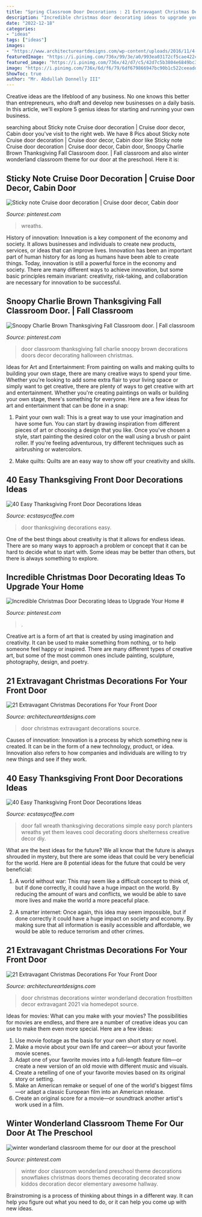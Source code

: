```yaml
---
title: "Spring Classroom Door Decorations : 21 Extravagant Christmas Decorations For Your Front Door"
description: "Incredible christmas door decorating ideas to upgrade your home #"
date: "2022-12-18"
categories:
- "ideas"
tags: ["ideas"]
images:
- "https://www.architectureartdesigns.com/wp-content/uploads/2016/11/4-44.jpg"
featuredImage: "https://i.pinimg.com/736x/99/3e/a0/993ea03172cf5cae422cc24e112f7fba.jpg"
featured_image: "https://i.pinimg.com/736x/42/d7/c5/42d7c5b3804e6849bc3615348cdcc480--thanksgiving-classroom-door-fall-classroom-door.jpg"
image: "https://i.pinimg.com/736x/6d/f6/79/6df679866947bc90b1c522ceeadd157a.jpg"
ShowToc: true
author: "Mr. Abdullah Donnelly III"
---
```



Creative ideas are the lifeblood of any business. No one knows this better than entrepreneurs, who draft and develop new businesses on a daily basis. In this article, we'll explore 5 genius ideas for starting and running your own business.

	

		
searching about Sticky note Cruise door decoration | Cruise door decor, Cabin door you've visit to the right web. We have 8 Pics about Sticky note Cruise door decoration | Cruise door decor, Cabin door like Sticky note Cruise door decoration | Cruise door decor, Cabin door, Snoopy Charlie Brown Thanksgiving Fall Classroom door. | Fall classroom and also winter wonderland classroom theme for our door at the preschool. Here it is:
		
    
## Sticky Note Cruise Door Decoration | Cruise Door Decor, Cabin Door

<img loading=lazy src="https://i.pinimg.com/736x/99/3e/a0/993ea03172cf5cae422cc24e112f7fba.jpg" onerror="this.onerror=null;this.src='https://tse3.mm.bing.net/th?id=OIP.E6BB9WzZA9NNRzNpIRfD2gHaJ3&amp;pid=15.1';" alt="Sticky note Cruise door decoration | Cruise door decor, Cabin door">

_Source: pinterest.com_

>wreaths. 

	

History of innovation:
Innovation is a key component of the economy and society. It allows businesses and individuals to create new products, services, or ideas that can improve lives. Innovation has been an important part of human history for as long as humans have been able to create things. Today, innovation is still a powerful force in the economy and society. There are many different ways to achieve innovation, but some basic principles remain invariant: creativity, risk-taking, and collaboration are necessary for innovation to be successful.

    
## Snoopy Charlie Brown Thanksgiving Fall Classroom Door. | Fall Classroom

<img loading=lazy src="https://i.pinimg.com/736x/42/d7/c5/42d7c5b3804e6849bc3615348cdcc480--thanksgiving-classroom-door-fall-classroom-door.jpg" onerror="this.onerror=null;this.src='https://tse2.mm.bing.net/th?id=OIP.fZNy3NyefcJASi-dNky2KQHaJ3&amp;pid=15.1';" alt="Snoopy Charlie Brown Thanksgiving Fall Classroom door. | Fall classroom">

_Source: pinterest.com_

>door classroom thanksgiving fall charlie snoopy brown decorations doors decor decorating halloween christmas. 

	

Ideas for Art and Entertainment: From painting on walls and making quilts to building your own stage, there are many creative ways to spend your time.
Whether you're looking to add some extra flair to your living space or simply want to get creative, there are plenty of ways to get creative with art and entertainment. Whether you're creating paintings on walls or building your own stage, there's something for everyone. Here are a few ideas for art and entertainment that can be done in a snap:
1. Paint your own wall: This is a great way to use your imagination and have some fun. You can start by drawing inspiration from different pieces of art or choosing a design that you like. Once you've chosen a style, start painting the desired color on the wall using a brush or paint roller. If you're feeling adventurous, try different techniques such as airbrushing or watercolors.

2. Make quilts: Quilts are an easy way to show off your creativity and skills.

    
## 40 Easy Thanksgiving Front Door Decorations Ideas

<img loading=lazy src="https://i1.wp.com/www.ecstasycoffee.com/wp-content/uploads/2016/10/Thanksgiving-Front-Door-Decorations-13.jpg?resize=510%2C680" onerror="this.onerror=null;this.src='https://tse1.mm.bing.net/th?id=OIP.ftgLEwJowab5hv_kvsBSpwHaJ4&amp;pid=15.1';" alt="40 Easy Thanksgiving Front Door Decorations Ideas">

_Source: ecstasycoffee.com_

>door thanksgiving decorations easy. 

	

One of the best things about creativity is that it allows for endless ideas. There are so many ways to approach a problem or concept that it can be hard to decide what to start with. Some ideas may be better than others, but there is always something to explore.

    
## Incredible Christmas Door Decorating Ideas To Upgrade Your Home #

<img loading=lazy src="https://i.pinimg.com/736x/6d/f6/79/6df679866947bc90b1c522ceeadd157a.jpg" onerror="this.onerror=null;this.src='https://tse1.mm.bing.net/th?id=OIP.U9WKRhCVQR5q_oGIA87GawHaJ3&amp;pid=15.1';" alt="Incredible Christmas Door Decorating Ideas to Upgrade Your Home #">

_Source: pinterest.com_

>. 

	

Creative art is a form of art that is created by using imagination and creativity. It can be used to make something from nothing, or to help someone feel happy or inspired. There are many different types of creative art, but some of the most common ones include painting, sculpture, photography, design, and poetry.

    
## 21 Extravagant Christmas Decorations For Your Front Door

<img loading=lazy src="https://www.architectureartdesigns.com/wp-content/uploads/2016/11/6-41.jpg" onerror="this.onerror=null;this.src='https://tse1.mm.bing.net/th?id=OIP.diSiDxS9NFbvGvW6Qqh8GAHaLI&amp;pid=15.1';" alt="21 Extravagant Christmas Decorations For Your Front Door">

_Source: architectureartdesigns.com_

>door christmas extravagant decorations source. 

	

Causes of innovation:
Innovation is a process by which something new is created. It can be in the form of a new technology, product, or idea. Innovation also refers to how companies and individuals are willing to try new things and see if they work.

    
## 40 Easy Thanksgiving Front Door Decorations Ideas

<img loading=lazy src="https://i2.wp.com/www.ecstasycoffee.com/wp-content/uploads/2016/10/Thanksgiving-Front-Door-Decorations-Ideas-7.jpg" onerror="this.onerror=null;this.src='https://tse3.mm.bing.net/th?id=OIP.-Yrf8bmxNKLEppXSpH6laAHaJ3&amp;pid=15.1';" alt="40 Easy Thanksgiving Front Door Decorations Ideas">

_Source: ecstasycoffee.com_

>door fall wreath thanksgiving decorations simple easy porch planters wreaths yet them leaves cool decorating doors shelterness creative decor diy. 

	

What are the best ideas for the future?
We all know that the future is always shrouded in mystery, but there are some ideas that could be very beneficial for the world. Here are 8 potential ideas for the future that could be very beneficial:
1. A world without war: This may seem like a difficult concept to think of, but if done correctly, it could have a huge impact on the world. By reducing the amount of wars and conflicts, we would be able to save more lives and make the world a more peaceful place.

2. A smarter internet: Once again, this idea may seem impossible, but if done correctly it could have a huge impact on society and economy. By making sure that all information is easily accessible and affordable, we would be able to reduce terrorism and other crimes.


    
## 21 Extravagant Christmas Decorations For Your Front Door

<img loading=lazy src="https://www.architectureartdesigns.com/wp-content/uploads/2016/11/4-44.jpg" onerror="this.onerror=null;this.src='https://tse3.mm.bing.net/th?id=OIP.f_uMBBXE8O8mhT27gKPVwQHaLG&amp;pid=15.1';" alt="21 Extravagant Christmas Decorations For Your Front Door">

_Source: architectureartdesigns.com_

>door christmas decorations winter wonderland decoration frostbitten decor extravagant 2021 via homedepot source. 

	

Ideas for movies: What can you make with your movies?
The possibilities for movies are endless, and there are a number of creative ideas you can use to make them even more special. Here are a few ideas:
1. Use movie footage as the basis for your own short story or novel.
2. Make a movie about your own life and career—or about your favorite movie scenes.
3. Adapt one of your favorite movies into a full-length feature film—or create a new version of an old movie with different music and visuals.
4. Create a retelling of one of your favorite movies based on its original story or setting.
5. Make an American remake or sequel of one of the world's biggest films—or adapt a classic European film into an American release.
6. Create an original score for a movie—or soundtrack another artist's work used in a film.
    
## Winter Wonderland Classroom Theme For Our Door At The Preschool

<img loading=lazy src="https://i.pinimg.com/736x/7e/24/1a/7e241a645aa7501c445fb86b36871bbd--classroom-themes-preschool-ideas.jpg" onerror="this.onerror=null;this.src='https://tse2.mm.bing.net/th?id=OIP.f6KudFyjbYbvUravBvCHrwHaJ4&amp;pid=15.1';" alt="winter wonderland classroom theme for our door at the preschool">

_Source: pinterest.com_

>winter door classroom wonderland preschool theme decorations snowflakes christmas doors themes decorating decorated snow kiddos decoration decor elementary awesome hallway. 

	

Brainstroming is a process of thinking about things in a different way. It can help you figure out what you need to do, or it can help you come up with new ideas.

